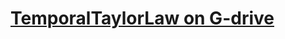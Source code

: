 # [TemporalTaylorLaw on G-drive](https://drive.google.com/drive/folders/1mxJUsu_2CODl6rgSDBCzW3avszzPLkPg)